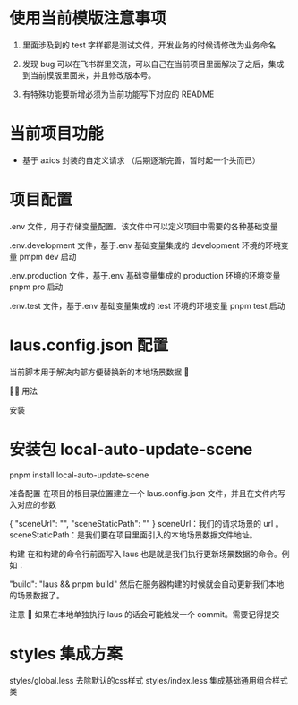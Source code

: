 # 使用当前模版注意事项

1. 里面涉及到的 test 字样都是测试文件，开发业务的时候请修改为业务命名

2. 发现 bug 可以在飞书群里交流，可以自己在当前项目里面解决了之后，集成到当前模版里面来，并且修改版本号。

3. 有特殊功能要新增必须为当前功能写下对应的 README

# 当前项目功能

- 基于 axios 封装的自定义请求 （后期逐渐完善，暂时起一个头而已）

# 项目配置

.env 文件，用于存储变量配置。该文件中可以定义项目中需要的各种基础变量

.env.development 文件，基于.env 基础变量集成的 development 环境的环境变量
pmpm dev 启动

.env.production 文件，基于.env 基础变量集成的 production 环境的环境变量
pnpm pro 启动

.env.test 文件，基于.env 基础变量集成的 test 环境的环境变量
pnpm test 启动

# laus.config.json 配置

当前脚本用于解决内部方便替换新的本地场景数据 🚀

👨‍💻 用法

安装

# 安装包 local-auto-update-scene

pnpm install local-auto-update-scene

准备配置
在项目的根目录位置建立一个 laus.config.json 文件，并且在文件内写入对应的参数

{
"sceneUrl": "",
"sceneStaticPath": ""
}
sceneUrl：我们的请求场景的 url 。
sceneStaticPath：是我们要在项目里面引入的本地场景数据文件地址。

构建
在和构建的命令行前面写入 laus 也是就是我们执行更新场景数据的命令。例如：

"build": "laus && pnpm build"
然后在服务器构建的时候就会自动更新我们本地的场景数据了。

注意 🌟
如果在本地单独执行 laus 的话会可能触发一个 commit。需要记得提交

# styles 集成方案
styles/global.less 去除默认的css样式
styles/index.less 集成基础通用组合样式类
